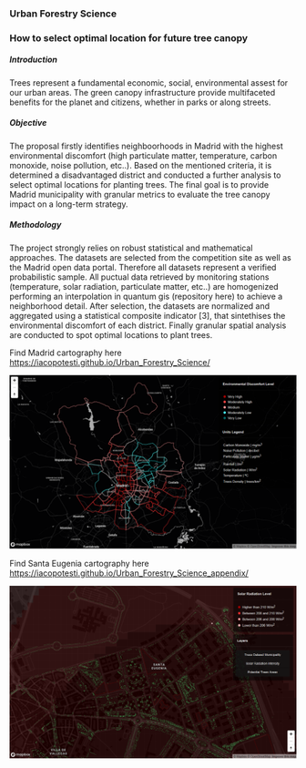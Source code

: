 ### Urban Forestry Science
### How to select optimal location for future tree canopy

##### Introduction
Trees represent a fundamental economic, social, environmental assest for our urban areas. The green canopy infrastructure provide multifaceted benefits for the planet and citizens, whether in parks or along streets.

##### Objective 
The proposal firstly identifies neighboorhoods in Madrid with the highest environmental discomfort (high particulate matter, temperature, carbon monoxide, noise pollution, etc..). Based on the mentioned criteria, it is determined a disadvantaged district and conducted a further analysis to select optimal locations for planting trees. The final goal is to provide Madrid municipality with granular metrics to evaluate the tree canopy impact on a long-term strategy.

##### Methodology 
The project strongly relies on robust statistical and mathematical approaches. The datasets are selected from the competition site as well as the Madrid open data portal. Therefore all datasets represent a verified probabilistic sample. All puctual data retrieved by monitoring stations (temperature, solar radiation, particulate matter, etc..) are homogenized performing an interpolation in quantum gis (repository here) to achieve a neighborhood detail. After selection, the datasets are normalized and aggregated using a statistical composite indicator [3], that sintethises the environmental discomfort of each district. Finally granular spatial analysis are conducted to spot optimal locations to plant trees.

Find Madrid cartography here https://iacopotesti.github.io/Urban_Forestry_Science/

![](Images/Madrid.PNG)

Find Santa Eugenia cartography here https://iacopotesti.github.io/Urban_Forestry_Science_appendix/

![](Images/Santa_eugenia.PNG)
